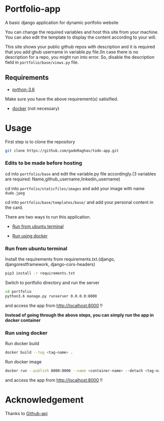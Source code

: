 # Portfolio-app

A basic django application for dynamic portfolio website

You can change the required variables and host this site from your machine. You can also edit the template to display the content according to your will.

This site shows your public github repos with description and it is required that you add ghub username in variable.py file.(In case there is no description
for a repo, you might run into error. So, disable the description field in ```portfolio/base/views.py``` file.



## Requirements

* [python-3.6](https://www.python.org/downloads/release/python-3611/) 

Make sure you have the above requirement(s) satisified.

* [docker](https://docs.docker.com/engine/install/ubuntu/) (not necessary)


# Usage

First step is to clone the repository
```bash
git clone https://github.com/gadeRaghav/todo-app.git
```

### Edits to be made before hosting

cd into ```portfolio/base``` and edit the variable.py file accordingly.(3 variables are required: Name,github_username,linkedin_username)

cd into ```portfolio/staticfiles/images``` and add your image with name ```dude.jpeg``` 

cd into ```portfolio/base/templates/base/``` and add your personal content in the card.


There are two ways to run this application.

* [Run from ubuntu terminal](#run-from-ubuntu-terminal) 

* [Run using docker](#run-using-docker)


### Run from ubuntu terminal 


Install the requirements from requirements.txt.(django, djangorestframework, django-cors-headers)
```bash
pip3 install -r requirements.txt
```

Switch to portfolio directory and run the server
```bash
cd portfolio
python3.6 manage.py runserver 0.0.0.0:8000
```
and access the app from [http://localhost:8000](http://localhost:8000) !!




**Instead of going through the above steps, you can simply run the app in docker container**

### Run using docker



Run docker build
```bash
docker build --tag <tag-name> . 
```
Run docker image
```bash
docker run --publish 8000:8000 --name <container-name> --detach <tag-name>
```
and access the app from [http://localhost:8000](http://localhost:8000) !!



# Acknowledgement

Thanks to [Github-api](https://developer.github.com/v3/)







